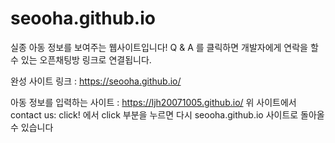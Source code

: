 # seooha.github.io
실종 아동 정보를 보여주는 웹사이트입니다!
Q & A 를 클릭하면 개발자에게 연락을 할 수 있는 오픈채팅방 링크로 연결됩니다.

완성 사이트 링크 : https://seooha.github.io/

아동 정보를 입력하는 사이트 : https://ljh20071005.github.io/
위 사이트에서 contact us: click! 에서 click 부분을 누르면 다시 seooha.github.io 사이트로 돌아올 수 있습니다
